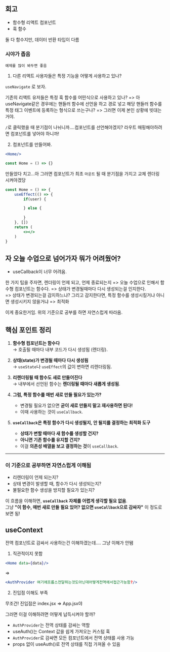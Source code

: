 ## 회고

- 함수형 리액트 컴포넌트
- 훅 함수

둘 다 함수지만, 데이터 반환 타입이 다름

### 시야가 좁음

`예제를 많이 봐두면 좋음`  

1. 다른 리액트 사용자들은 특정 기능을 어떻게 사용하고 있나?

`useNavigate` 로 보자.

기존의 리액트 유저들은 특정 훅 함수를 어떤식으로 사용하고 있나?
=> 아 useNavigate같은 경우에는 핸들러 함수에 선언을 하고 경로 넣고
해당 핸들러 함수를 특정 태그 이벤트에 등록하는 형식으로 쓰는구나?
=> 그러면 이제 본인 상황에 빗대는거야.

`/`로 클릭했을 때 분기점이 나뉘니까....컴포넌트를 선언해야겠지?
라우트 매핑해야하려면 컴포넌트를 넣어야 하니까!

2. 컴포넌트를 만들어봐.

```jsx
<Home/>

const Home = () => {}
```

만들었다 치고...아 그러면 컴포넌트가 최초 `마운트` 될 때
분기점을 가지고 교체 렌더링 시켜야겠당

```jsx
const Home = () => {
    useEffect(() => {
        if(user) {

        } else {
            
        }
    }, [])
    return (
        <></>
    )
}
```

## 자 오늘 수업으로 넘어가자 뭐가 어려웠어?

- useCallback이 너무 어려움.

한 가지 팁을 주자면, 렌더링이 언제 되고, 언제 종료되는지
=> 오늘 수업으로 인해서 함수형 컴포넌트는 함수다.
=> 상태가 변경될때마다 다시 생성되는걸 인지한다.  
=> 상태가 변경되는걸 감지하느냐? 그리고 감지한다면, 특정 함수를
생성시킬거냐 아니면 생성시키지 않을거냐
=> 최적화

이게 중요한거임.
위의 기준으로 공부를 하면 자연스럽게 따라옴.

## **핵심 포인트 정리**

1. **함수형 컴포넌트는 함수다**  
   → 호출될 때마다 내부 코드가 다시 생성됨 (렌더링).  

2. **상태(state)가 변경될 때마다 다시 생성됨**  
   → `useState`나 `useEffect`의 값이 변하면 리렌더링됨.  

3. **리렌더링될 때 함수도 새로 만들어진다**  
   → 내부에서 선언된 함수는 **렌더링될 때마다 새롭게 생성됨**.  

4. **그럼, 특정 함수를 매번 새로 만들 필요가 있는가?**  
   - 변경될 필요가 없으면 **굳이 새로 만들지 말고 재사용하면 된다!**  
   - 이때 사용하는 것이 `useCallback`.  

5. **`useCallback`은 특정 함수가 다시 생성될지, 안 될지를 결정하는 최적화 도구**  
   - **상태가 변할 때마다 새 함수를 생성할 건지?**  
   - **아니면 기존 함수를 유지할 건지?**  
   - 이걸 **의존성 배열을 보고 결정하는 것**이 `useCallback`.  

---

### **이 기준으로 공부하면 자연스럽게 이해됨**
- 리렌더링이 언제 되는지?
- 상태 변경이 발생할 때, 함수가 다시 생성되는지?
- 불필요한 함수 생성을 방지할 필요가 있는지?

이 흐름을 이해하면, **`useCallback` 자체를 어렵게 생각할 필요 없음**.  
그냥 **"이 함수, 매번 새로 만들 필요 있어? 없으면 `useCallback`으로 감싸자"** 이 정도로 보면 됨!

## useContext

전역 컴포넌트로 감싸서 사용하는건 이해하겠는데....
그냥 이해가 안됌

1. 직관적이지 못함

```jsx
<Home data={data}/>
```

=>

```jsx
<AuthProvider 여기에프롭스전달하는것도아닌데어떻게전역에서접근가능함?/>
```

2. 진입점 이해도 부족

무조건! 진입점은 index.jsx => App.jsx야

그러면 이걸 이해하려면 어떻게 납득시켜야 할까?


- `AuthProvider`는 전역 상태를 감싸는 역할
- useAuth()는 Context 값을 쉽게 가져오는 커스텀 훅
- `AuthProvider`로 감싸면 모든 컴포넌트에서 전역 상태를 사용 가능
- props 없이 useAuth()로 전역 상태를 직접 가져올 수 있음